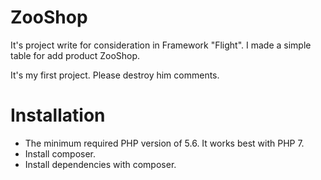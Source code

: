 # ZooShop

It's project write for consideration in Framework "Flight".
I made a simple table for add product ZooShop.

It's my first project. Please destroy him comments.

Installation
============

- The minimum required PHP version of 5.6. It works best with PHP 7.
- Install composer.
- Install dependencies with composer.
